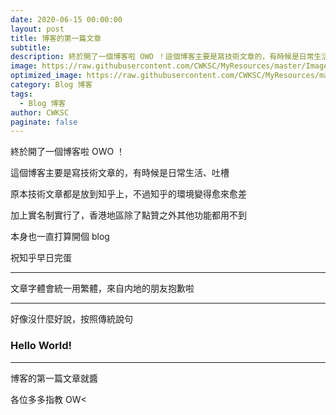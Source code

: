 ```yaml
---
date: 2020-06-15 00:00:00
layout: post
title: 博客的第一篇文章
subtitle: 
description: 終於開了一個博客啦 OWO ！這個博客主要是寫技術文章的，有時候是日常生活、吐槽
image: https://raw.githubusercontent.com/CWKSC/MyResources/master/Image/post1.jpg
optimized_image: https://raw.githubusercontent.com/CWKSC/MyResources/master/Image/optimized/post1_opt.jpg
category: Blog 博客
tags: 
  - Blog 博客
author: CWKSC
paginate: false
---
```


終於開了一個博客啦 OWO ！

這個博客主要是寫技術文章的，有時候是日常生活、吐槽

原本技術文章都是放到知乎上，不過知乎的環境變得愈來愈差

加上實名制實行了，香港地區除了點贊之外其他功能都用不到

本身也一直打算開個 blog 

祝知乎早日完蛋

___

文章字體會統一用繁體，來自内地的朋友抱歉啦 

___

好像沒什麼好說，按照傳統說句

### Hello World! 

___

博客的第一篇文章就醬

各位多多指教  OW<